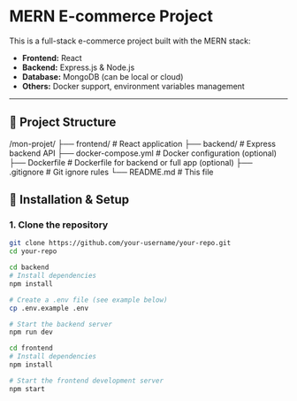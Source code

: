 # MERN E-commerce Project

This is a full-stack e-commerce project built with the MERN stack:
- **Frontend:** React
- **Backend:** Express.js & Node.js
- **Database:** MongoDB (can be local or cloud)
- **Others:** Docker support, environment variables management

---

## 📂 Project Structure
 /mon-projet/
├── frontend/ # React application
├── backend/ # Express backend API
├── docker-compose.yml # Docker configuration (optional)
├── Dockerfile # Dockerfile for backend or full app (optional)
├── .gitignore # Git ignore rules
└── README.md # This file

## 🚀 Installation & Setup

### 1. Clone the repository

```bash
git clone https://github.com/your-username/your-repo.git
cd your-repo

cd backend
# Install dependencies
npm install

# Create a .env file (see example below)
cp .env.example .env

# Start the backend server
npm run dev

cd frontend
# Install dependencies
npm install

# Start the frontend development server
npm start